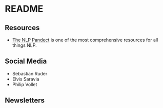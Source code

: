 # README

## Resources

- [The NLP Pandect](https://github.com/ivan-bilan/The-NLP-Pandect) is one of the most comprehensive resources for all things NLP.


## Social Media

- Sebastian Ruder
- Elvis Saravia
- Philip Vollet

## Newsletters
